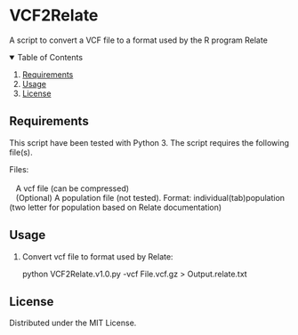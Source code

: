 # VCF2Relate
A script to convert a VCF file to a format used by the R program Relate

<!-- TABLE OF CONTENTS -->
<details open="open">
  <summary>Table of Contents</summary>
  <ol>
    <li><a href="#requirements">Requirements</a></li>
    <li><a href="#usage">Usage</a></li>
    <li><a href="#license">License</a></li>
  </ol>
</details>

<!-- requirements -->
## Requirements

This script have been tested with Python 3.
The script requires the following file(s).
    
Files:<br /><br />
&nbsp;&nbsp;&nbsp;A vcf file (can be compressed)<br />
&nbsp;&nbsp;&nbsp;(Optional) A population file (not tested).  Format: individual(tab)population (two letter for population based on Relate documentation)

<!-- usage -->
## Usage

1) Convert vcf file to format used by Relate:

&nbsp;&nbsp;&nbsp;&nbsp;&nbsp;&nbsp;python VCF2Relate.v1.0.py -vcf File.vcf.gz > Output.relate.txt
    
<!-- license -->
## License 

Distributed under the MIT License.
